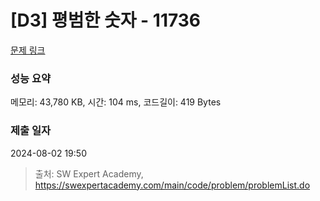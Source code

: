 # [D3] 평범한 숫자 - 11736 

[문제 링크](https://swexpertacademy.com/main/code/problem/problemDetail.do?contestProbId=AXhh-H-KwUcDFARQ) 

### 성능 요약

메모리: 43,780 KB, 시간: 104 ms, 코드길이: 419 Bytes

### 제출 일자

2024-08-02 19:50



> 출처: SW Expert Academy, https://swexpertacademy.com/main/code/problem/problemList.do